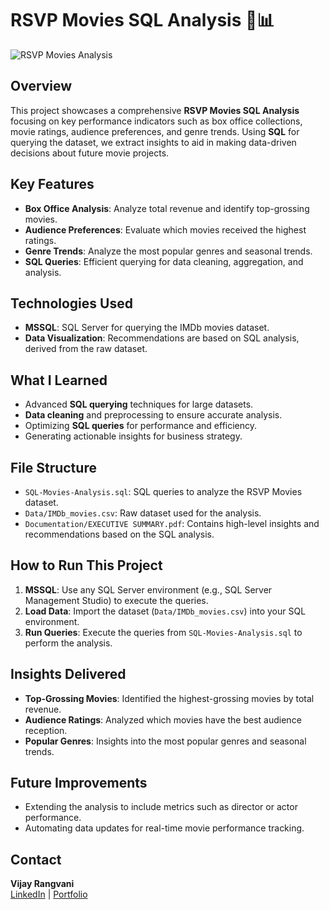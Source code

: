 # RSVP Movies SQL Analysis 🎥📊

![RSVP Movies Analysis](https://github.com/user-attachments/assets/6b9160c8-ccc2-466f-9eeb-c769cd88ea9f)

## Overview
This project showcases a comprehensive **RSVP Movies SQL Analysis** focusing on key performance indicators such as box office collections, movie ratings, audience preferences, and genre trends. Using **SQL** for querying the dataset, we extract insights to aid in making data-driven decisions about future movie projects.

## Key Features
- **Box Office Analysis**: Analyze total revenue and identify top-grossing movies.
- **Audience Preferences**: Evaluate which movies received the highest ratings.
- **Genre Trends**: Analyze the most popular genres and seasonal trends.
- **SQL Queries**: Efficient querying for data cleaning, aggregation, and analysis.

## Technologies Used
- **MSSQL**: SQL Server for querying the IMDb movies dataset.
- **Data Visualization**: Recommendations are based on SQL analysis, derived from the raw dataset.

## What I Learned
- Advanced **SQL querying** techniques for large datasets.
- **Data cleaning** and preprocessing to ensure accurate analysis.
- Optimizing **SQL queries** for performance and efficiency.
- Generating actionable insights for business strategy.

## File Structure
- `SQL-Movies-Analysis.sql`: SQL queries to analyze the RSVP Movies dataset.
- `Data/IMDb_movies.csv`: Raw dataset used for the analysis.
- `Documentation/EXECUTIVE SUMMARY.pdf`: Contains high-level insights and recommendations based on the SQL analysis.

## How to Run This Project
1. **MSSQL**: Use any SQL Server environment (e.g., SQL Server Management Studio) to execute the queries.
2. **Load Data**: Import the dataset (`Data/IMDb_movies.csv`) into your SQL environment.
3. **Run Queries**: Execute the queries from `SQL-Movies-Analysis.sql` to perform the analysis.

## Insights Delivered
- **Top-Grossing Movies**: Identified the highest-grossing movies by total revenue.
- **Audience Ratings**: Analyzed which movies have the best audience reception.
- **Popular Genres**: Insights into the most popular genres and seasonal trends.

## Future Improvements
- Extending the analysis to include metrics such as director or actor performance.
- Automating data updates for real-time movie performance tracking.

## Contact
**Vijay Rangvani**  
[LinkedIn](https://www.linkedin.com/in/vijayrangvani/) | [Portfolio](https://mavenanalytics.io/profile/Vijay-Rangvani/132085571)
